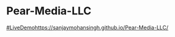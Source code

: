 # Pear-Media-LLC

[#LiveDemo](https://sanjaymohansingh.github.io/Pear-Media-LLC/)https://sanjaymohansingh.github.io/Pear-Media-LLC/
